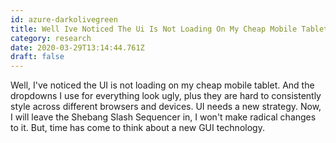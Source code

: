 ```yaml
---
id: azure-darkolivegreen
title: Well Ive Noticed The Ui Is Not Loading On My Cheap Mobile Tablet And The Dropdowns I Use For Everything Look Ugly Plus They
category: research
date: 2020-03-29T13:14:44.761Z
draft: false
---
```


Well, I've noticed the UI is not loading on my cheap mobile tablet. And the dropdowns I use for everything look ugly, plus they are hard to consistently style across different browsers and devices. UI needs a new strategy. Now, I will leave the Shebang Slash Sequencer in, I won't make radical changes to it. But, time has come to think about a new GUI technology.